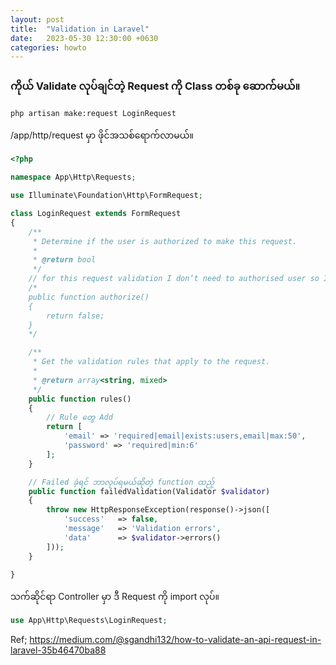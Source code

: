 ```yaml
---
layout: post
title:  "Validation in Laravel"
date:   2023-05-30 12:30:00 +0630
categories: howto
---
```




### ကိုယ် Validate လုပ်ချင်တဲ့ Request ကို Class တစ်ခု ဆောက်မယ်။

```bash
php artisan make:request LoginRequest
```

/app/http/request မှာ ဖိုင်အသစ်ရောက်လာမယ်။

```php
<?php

namespace App\Http\Requests;

use Illuminate\Foundation\Http\FormRequest;

class LoginRequest extends FormRequest
{
    /**
     * Determine if the user is authorized to make this request.
     *
     * @return bool
     */
    // for this request validation I don’t need to authorised user so I remove “authorize()” function from the file.
    /*
    public function authorize()
    {
        return false;
    }
    */

    /**
     * Get the validation rules that apply to the request.
     *
     * @return array<string, mixed>
     */
    public function rules()
    {
        // Rule တွေ Add
        return [
            'email' => 'required|email|exists:users,email|max:50',
            'password' => 'required|min:6'
        ];
    }

    // Failed ခဲ့ရင် ဘာလုပ်ရမယ်ဆိုတဲ့ function ထည့်
    public function failedValidation(Validator $validator)
    {
        throw new HttpResponseException(response()->json([
            'success'   => false,
            'message'   => 'Validation errors',
            'data'      => $validator->errors()
        ]));
    }

}

```


သက်ဆိုင်ရာ Controller မှာ ဒီ Request ကို import လုပ်။

```php
use App\Http\Requests\LoginRequest;
```

Ref;
https://medium.com/@sgandhi132/how-to-validate-an-api-request-in-laravel-35b46470ba88
